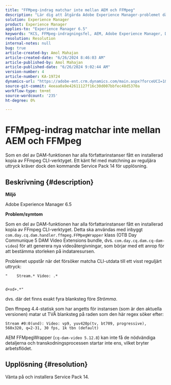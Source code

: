```yaml
---
title: "FFMpeg-indrag matchar inte mellan AEM och FFMpeg"
description: "Lär dig att åtgärda Adobe Experience Manager-problemet där alla författarinstanser har fått en installerad kopia av FFmpeg CLI-verktyget."
solution: Experience Manager
product: Experience Manager
applies-to: "Experience Manager 6.5"
keywords: "KCS, FFMpeg-indragningsfel, AEM, Adobe Experience Manager, Digital Asset Management, DAM, CLI"
resolution: Resolution
internal-notes: null
bug: true
article-created-by: Amol Mahajan
article-created-date: "6/26/2024 8:46:03 AM"
article-published-by: Amol Mahajan
article-published-date: "6/26/2024 9:02:44 AM"
version-number: 4
article-number: KA-19724
dynamics-url: "https://adobe-ent.crm.dynamics.com/main.aspx?forceUCI=1&pagetype=entityrecord&etn=knowledgearticle&id=c77e7080-9833-ef11-8409-6045bd029b18"
source-git-commit: 4eeaa0a9e42611127f16c30d007bbfec48d5370a
workflow-type: tm+mt
source-wordcount: '235'
ht-degree: 0%

---
```


# FFMpeg-indrag matchar inte mellan AEM och FFMpeg


Som en del av DAM-funktionen har alla författarinstanser fått en installerad kopia av FFmpeg CLI-verktyget. Ett känt fel med matchning av reguljära uttryck kräver dock den kommande Service Pack 14 för upplösning.

## Beskrivning {#description}


<b>Miljö</b>

Adobe Experience Manager 6.5

<b>Problem/symtom</b>

Som en del av DAM-funktionen har alla författarinstanser fått en installerad kopia av FFmpeg CLI-verktyget. Detta ska användas med inbyggt `com.day.cq.dam.handler.ffmpeg.FFMpegWrapper` klass (OTB Day Communique 5 DAM Video Extensions bundle, dvs. `com.day.cq.dam.cq-dam-video`) för att generera nya videoåtergivningar, som börjar med ett anrop för att bestämma storleken på indataresursen.

Problemet uppstår när det försöker matcha CLI-utdata till ett visst reguljärt uttryck:


```
"    Stream.* Video: .*


d+xd+.*"
```


dvs. där det finns exakt fyra blanksteg före *Strömma*.

Den ffmpeg 4.4-statisk som har angetts för instansen (som är den aktuella versionen) matar ut TVÅ blanksteg på raden som den här regex söker efter:


```
Stream #0:0(und): Video: vp9, yuv420p(tv, bt709, progressive), 560x320, q=2-31, 30 fps, 1k tbn (default)
```


AEM FFMpegWrapper (`cq-dam-video 5.12.8`) kan inte få de nödvändiga detaljerna och transkodningsprocessen startar inte ens, vilket bryter arbetsflödet.


## Upplösning {#resolution}


Vänta på och installera Service Pack 14.
